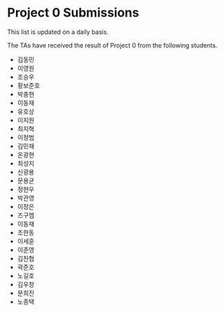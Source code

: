# Project 0 Submissions

This list is updated on a daily basis.

The TAs have received the result of Project 0 from the following students.

- 김동민
- 이영원
- 조승우
- 황보준호
- 박충현
- 이동재
- 유호상
- 이지원
- 최지혁
- 이정범
- 김민재
- 온광현
- 최성지
- 신광용
- 문용균
- 정현우  
- 박관영
- 이정은
- 즈구엠
- 이동재
- 조한동
- 이세훈
- 이준영
- 김찬협
- 곽준호
- 노길호
- 김우창
- 문희진
- 노종택
